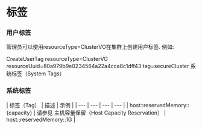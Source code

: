# 标签
### 用户标签

管理员可以使用resourceType=ClusterVO在集群上创建用户标签. 例如:

CreateUserTag resourceType=ClusterVO resourceUuid=80a979b9e0234564a22a4cca8c1dff43 tag=secureCluster
系统标签（System Tags）

### 系统标签

| 标签（Tag） | 描述 | 示例 | 
| --- | --- | --- | --- |
| host::reservedMemory::{capacity} | 请参见 主机容量保留（Host Capacity Reservation） | host::reservedMemory::1G |
